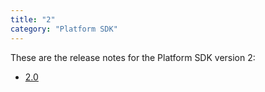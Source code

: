 ```yaml
---
title: "2"
category: "Platform SDK"
---
```


These are the release notes for the Platform SDK version 2:

* [2.0](2.0)
